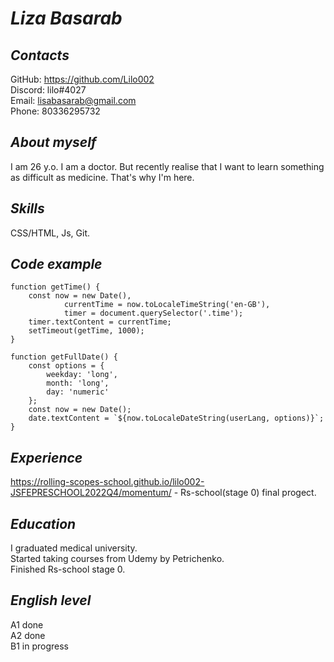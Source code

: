 # ***Liza Basarab***


## *Contacts*
GitHub: https://github.com/Lilo002 <br>
Discord: lilo#4027 <br>
Email: lisabasarab@gmail.com <br>
Phone: 80336295732 <br>


## *About myself*
I am 26 y.o. I am a doctor. But recently realise that I want to learn something as difficult as medicine. That's why I'm here. 

## *Skills*
CSS/HTML, Js, Git.


## *Code example*

``` 
function getTime() {
    const now = new Date(),
            currentTime = now.toLocaleTimeString('en-GB'),
            timer = document.querySelector('.time');
    timer.textContent = currentTime;
    setTimeout(getTime, 1000);      
}

function getFullDate() {
    const options = {
        weekday: 'long',
        month: 'long', 
        day: 'numeric' 
    };
    const now = new Date();
    date.textContent = `${now.toLocaleDateString(userLang, options)}`;
}
```

## *Experience*
https://rolling-scopes-school.github.io/lilo002-JSFEPRESCHOOL2022Q4/momentum/ - Rs-school(stage 0) final progect.

## *Education*
I graduated medical university. <br>
Started taking courses from Udemy by Petrichenko. <br>
Finished Rs-school stage 0.  <br>

## *English level*
A1 done <br>
A2 done <br>
B1 in progress <br>
